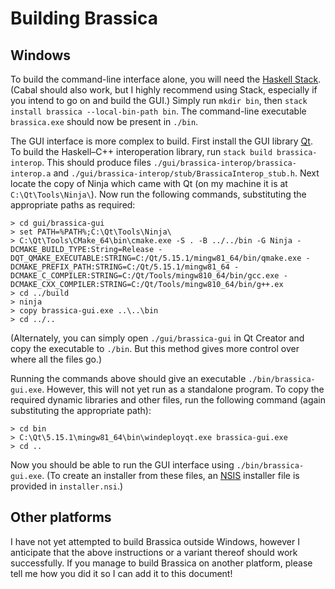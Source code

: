 # Building Brassica

## Windows

To build the command-line interface alone, you will need the [Haskell Stack](https://docs.haskellstack.org/en/stable/README/).
(Cabal should also work, but I highly recommend using Stack, especially if you intend to go on and build the GUI.)
Simply run `mkdir bin`, then `stack install brassica --local-bin-path bin`.
The command-line executable `brassica.exe` should now be present in `./bin`.

The GUI interface is more complex to build.
First install the GUI library [Qt](https://www.qt.io/).
To build the Haskell–C++ interoperation library, run `stack build brassica-interop`.
This should produce files `./gui/brassica-interop/brassica-interop.a` and `./gui/brassica-interop/stub/BrassicaInterop_stub.h`.
Next locate the copy of Ninja which came with Qt (on my machine it is at `C:\Qt\Tools\Ninja\`).
Now run the following commands, substituting the appropriate paths as required:

```
> cd gui/brassica-gui
> set PATH=%PATH%;C:\Qt\Tools\Ninja\
> C:\Qt\Tools\CMake_64\bin\cmake.exe -S . -B ../../bin -G Ninja -DCMAKE_BUILD_TYPE:String=Release -DQT_QMAKE_EXECUTABLE:STRING=C:/Qt/5.15.1/mingw81_64/bin/qmake.exe -DCMAKE_PREFIX_PATH:STRING=C:/Qt/5.15.1/mingw81_64 -DCMAKE_C_COMPILER:STRING=C:/Qt/Tools/mingw810_64/bin/gcc.exe -DCMAKE_CXX_COMPILER:STRING=C:/Qt/Tools/mingw810_64/bin/g++.ex
> cd ../build
> ninja
> copy brassica-gui.exe ..\..\bin
> cd ../..
```

(Alternately, you can simply open `./gui/brassica-gui` in Qt Creator and copy the executable to `./bin`.
But this method gives more control over where all the files go.)

Running the commands above should give an executable `./bin/brassica-gui.exe`.
However, this will not yet run as a standalone program.
To copy the required dynamic libraries and other files, run the following command
  (again substituting the appropriate path):

```
> cd bin
> C:\Qt\5.15.1\mingw81_64\bin\windeployqt.exe brassica-gui.exe
> cd ..
```

Now you should be able to run the GUI interface using `./bin/brassica-gui.exe`.
(To create an installer from these files, an [NSIS](https://nsis.sourceforge.io/Main_Page) installer file is provided in `installer.nsi`.)

## Other platforms

I have not yet attempted to build Brassica outside Windows,
  however I anticipate that the above instructions or a variant thereof should work successfully.
If you manage to build Brassica on another platform,
  please tell me how you did it so I can add it to this document!
